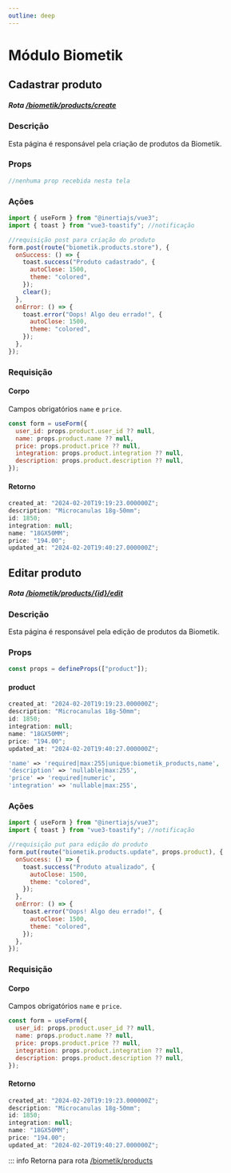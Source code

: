 ```yaml
---
outline: deep
---
```


# Módulo Biometik

## Cadastrar produto

##### Rota [/biometik/products/create](http://127.0.0.1:8000/biometik/products/create)

### Descrição

Esta página é responsável pela criação de produtos da Biometik.

### Props

```js
//nenhuma prop recebida nesta tela
```

### Ações

```js
import { useForm } from "@inertiajs/vue3";
import { toast } from "vue3-toastify"; //notificação

//requisição post para criação do produto
form.post(route("biometik.products.store"), {
  onSuccess: () => {
    toast.success("Produto cadastrado", {
      autoClose: 1500,
      theme: "colored",
    });
    clear();
  },
  onError: () => {
    toast.error("Oops! Algo deu errado!", {
      autoClose: 1500,
      theme: "colored",
    });
  },
});
```

### Requisição

#### Corpo

Campos obrigatórios `name` e `price`.

```js
const form = useForm({
  user_id: props.product.user_id ?? null,
  name: props.product.name ?? null,
  price: props.product.price ?? null,
  integration: props.product.integration ?? null,
  description: props.product.description ?? null,
});
```

#### Retorno

```js
created_at: "2024-02-20T19:19:23.000000Z";
description: "Microcanulas 18g-50mm";
id: 1850;
integration: null;
name: "18GX50MM";
price: "194.00";
updated_at: "2024-02-20T19:40:27.000000Z";
```

## Editar produto

##### Rota [/biometik/products/{id}/edit](http://127.0.0.1:8000/biometik/products/1850/edit)

### Descrição

Esta página é responsável pela edição de produtos da Biometik.

### Props

```js
const props = defineProps(["product"]);
```
#### product
```js
created_at: "2024-02-20T19:19:23.000000Z";
description: "Microcanulas 18g-50mm";
id: 1850;
integration: null;
name: "18GX50MM";
price: "194.00";
updated_at: "2024-02-20T19:40:27.000000Z";
```
```php
'name' => 'required|max:255|unique:biometik_products,name',
'description' => 'nullable|max:255',
'price' => 'required|numeric',
'integration' => 'nullable|max:255',
```

### Ações

```js
import { useForm } from "@inertiajs/vue3";
import { toast } from "vue3-toastify"; //notificação

//requisição put para edição do produto
form.put(route("biometik.products.update", props.product), {
  onSuccess: () => {
    toast.success("Produto atualizado", {
      autoClose: 1500,
      theme: "colored",
    });
  },
  onError: () => {
    toast.error("Oops! Algo deu errado!", {
      autoClose: 1500,
      theme: "colored",
    });
  },
});
````

### Requisição

#### Corpo

Campos obrigatórios `name` e `price`.

```js
const form = useForm({
  user_id: props.product.user_id ?? null,
  name: props.product.name ?? null,
  price: props.product.price ?? null,
  integration: props.product.integration ?? null,
  description: props.product.description ?? null,
});
```

#### Retorno

```js
created_at: "2024-02-20T19:19:23.000000Z";
description: "Microcanulas 18g-50mm";
id: 1850;
integration: null;
name: "18GX50MM";
price: "194.00";
updated_at: "2024-02-20T19:40:27.000000Z";
```

::: info
Retorna para rota [/biometik/products](http://127.0.0.1:8000/biometik/products)
